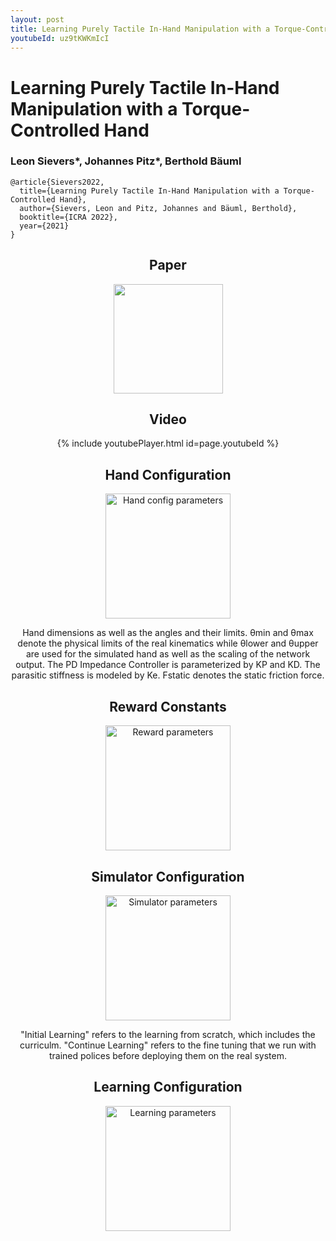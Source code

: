```yaml
---
layout: post
title: Learning Purely Tactile In-Hand Manipulation with a Torque-Controlled Hand
youtubeId: uz9tKWKmIcI
---
```


# Learning Purely Tactile In-Hand Manipulation with a Torque-Controlled Hand
### Leon Sievers\*, Johannes Pitz\*, Berthold Bäuml

```
@article{Sievers2022,
  title={Learning Purely Tactile In-Hand Manipulation with a Torque-Controlled Hand},
  author={Sievers, Leon and Pitz, Johannes and Bäuml, Berthold},
  booktitle={ICRA 2022},
  year={2021}
}
```

<center>

## Paper

<a href="resources/2022-icra-manipulation.pdf">
<img class="layered-paper-big" style="height:175px" src="resources/paper.png">
</a>

## Video

{% include youtubePlayer.html id=page.youtubeId %}

## Hand Configuration

<img src="resources/hand_size.png" alt="Hand config parameters" width="200"/>

Hand dimensions as well as the angles and their limits. θmin and θmax denote the physical limits of the real kinematics while θlower and θupper are used for the simulated hand as well as the scaling of the network output. The PD Impedance Controller is parameterized by KP and KD. The parasitic stiffness is modeled by Ke. Fstatic denotes the static friction force. 

## Reward Constants

<img src="resources/reward.png" alt="Reward parameters" width="200"/>


## Simulator Configuration

<img src="resources/param_sim.png" alt="Simulator parameters" width="200"/>

"Initial Learning" refers to the learning from scratch, which includes the curriculm. "Continue Learning" refers to the fine tuning that we run with trained polices before deploying them on the real system. 

## Learning Configuration

<img src="resources/param_learn.png" alt="Learning parameters" width="200"/>
